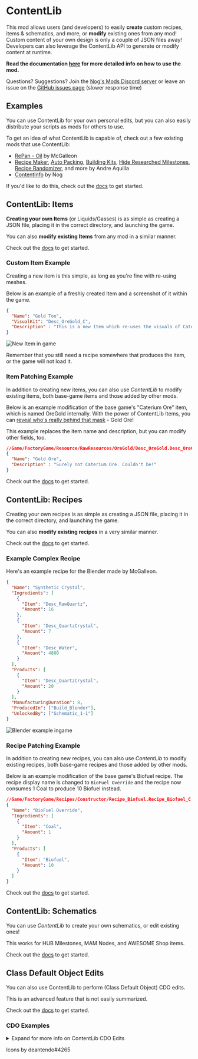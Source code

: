 # ContentLib

This mod allows users (and developers) to easily **create** custom recipes, items & schematics, and more, or **modify** existing ones from any mod! Custom content of your own design is only a couple of JSON files away! Developers can also leverage the ContentLib API to generate or modify content at runtime.

**Read the documentation [here](https://docs.ficsit.app/contentlib/latest/index.html) for more detailed info on how to use the mod.**

Questions? Suggestions? Join the [Nog's Mods Discord server](https://discord.gg/kcRmFxn89d) or leave an issue on the [GitHub issues page](https://github.com/Nogg-aholic/ContentLib/issues) (slower response time)

## Examples

You can use ContentLib for your own personal edits, but you can also easily distribute your scripts as mods for others to use.

To get an idea of what ContentLib is capable of, check out a few existing mods that use ContentLib:

- [RePan - Oil](https://ficsit.app/mod/RePan_Petroleum) by McGalleon
- [Recipe Maker](https://ficsit.app/mod/RecipeMaker), [Auto Packing](https://ficsit.app/mod/AutoPacking), [Building Kits](https://ficsit.app/mod/BuildingKits), [Hide Researched Milestones](https://ficsit.app/mod/HideSchematic), [Recipe Randomizer](https://ficsit.app/mod/RecipeRandomizer), and more by Andre Aquilla
- [ContentInfo](https://ficsit.app/mod/ContentInfo) by Nog

If you'd like to do this, check out the [docs](https://docs.ficsit.app/contentlib/latest/index.html) to get started.

## ContentLib: Items

**Creating your own Items** (or Liquids/Gasses) is as simple as creating a JSON file, placing it in the correct directory, and launching the game.

You can also **modify existing Items** from any mod in a similar manner.

Check out the [docs](https://docs.ficsit.app/contentlib/latest/index.html) to get started.

### Custom Item Example

Creating a new item is this simple, as long as you're fine with re-using meshes.

Below is an example of a freshly created Item and a screenshot of it within the game.

```json
{
  "Name": "Gold Too",
  "VisualKit": "Desc_OreGold_C",
  "Description" : "This is a new Item which re-uses the visuals of Caterium Ore!"
}
```

![New Item in game](https://i.imgur.com/T7OC3vq.jpg)

Remember that you still need a recipe somewhere that produces the item, or the game will not load it.

### Item Patching Example

In addition to creating new items, you can also use _ContentLib_ to modify existing items, both base-game items and those added by other mods.

Below is an example modification of the base game's "Caterium Ore" item, which is named OreGold internally. With the power of ContentLib Items, you can [reveal who's really behind that mask](https://i.imgur.com/eawzrXv.png) - Gold Ore!

This example replaces the item name and description, but you can modify other fields, too.

```json
//Game/FactoryGame/Resource/RawResources/OreGold/Desc_OreGold.Desc_OreGold_C
{
  "Name": "Gold Ore",
  "Description" : "Surely not Caterium Ore. Couldn't be!"
}
```

Check out the [docs](https://docs.ficsit.app/contentlib/latest/index.html) to get started.

## ContentLib: Recipes

Creating your own recipes is as simple as creating a JSON file, placing it in the correct directory, and launching the game.

You can also **modify existing recipes** in a very similar manner.

Check out the [docs](https://docs.ficsit.app/contentlib/latest/index.html) to get started.

### Example Complex Recipe

Here's an example recipe for the Blender made by McGalleon.

```json
{
  "Name": "Synthetic Crystal",
  "Ingredients": [
    {
      "Item": "Desc_RawQuartz",
      "Amount": 16
    },
    {
      "Item": "Desc_QuartzCrystal",
      "Amount": 7
    },
    {
      "Item": "Desc_Water",
      "Amount": 4800
    }
  ],
  "Products": [
    {
      "Item": "Desc_QuartzCrystal",
      "Amount": 20
    }
  ],
  "ManufacturingDuration": 8,
  "ProducedIn": ["Build_Blender"],
  "UnlockedBy": ["Schematic_1-1"]
}
```

![Blender example ingame](https://cdn.discordapp.com/attachments/771801486828896260/863510909476143184/unknown.png)

### Recipe Patching Example

In addition to creating new recipes, you can also use _ContentLib_ to modify existing recipes, both base-game recipes and those added by other mods.

Below is an example modification of the base game's Biofuel recipe. The recipe display name is changed to `BioFuel Override` and the recipe now consumes 1 Coal to produce 10 Biofuel instead.

```json
//Game/FactoryGame/Recipes/Constructor/Recipe_Biofuel.Recipe_Biofuel_C
{
  "Name": "BioFuel Override",
  "Ingredients": [
    {
      "Item": "Coal",
      "Amount": 1
    }
  ],
  "Products": [
    {
      "Item": "Biofuel",
      "Amount": 10
    }
  ]
}
```

Check out the [docs](https://docs.ficsit.app/contentlib/latest/index.html) to get started.

## ContentLib: Schematics

You can use _ContentLib_ to create your own schematics, or edit existing ones!

This works for HUB Milestones, MAM Nodes, and AWESOME Shop items.

Check out the [docs](https://docs.ficsit.app/contentlib/latest/index.html) to get started.

## Class Default Object Edits

You can also use ContentLib to perform (Class Default Object) CDO edits.

This is an advanced feature that is not easily summarized.

Check out the [docs](https://docs.ficsit.app/contentlib/latest/index.html) to get started.

### CDO Examples

<details>
<summary> Expand for more info on ContentLib CDO Edits </summary>

Edit the properties of an item without using the ContentLib Item system.

```json
{
  "Class": "/Game/FactoryGame/Resource/Parts/GoldIngot/Desc_GoldIngot.Desc_GoldIngot_C",
  "Edits": [
    {
      "Property": "mDisplayName",
      "Value": "Gold Ingot"
    },
    {
      "Property": "mInventoryIcon",
      "Value": {
        "ImageSize": {
          "X": 255,
          "Y": 255
        },
        "Margin": {
          "Left": 0,
          "Top": 0,
          "Right": 0,
          "Bottom": 0
        },
        "TintColor": {
          "SpecifiedColor": {
            "R": 1,
            "G": 1,
            "B": 1,
            "A": 2
          },
          "ColorUseRule": 0
        }
      }
    }
  ]
}
```

Edit the ingredients of a recipe without using the ContentLib Recipe system.

```json
{
  "Class": "/Game/FactoryGame/Recipes/Blender/Recipe_FusedModularFrame.Recipe_FusedModularFrame_C",
  "Edits": [
    {
      "Property": "mIngredients",
      "Value": [
        {
          "ItemClass": "/Game/FactoryGame/Resource/Parts/ModularFrameHeavy/Desc_ModularFrameHeavy.Desc_ModularFrameHeavy_C",
          "Amount": 643
        },
        {
          "ItemClass": "/Game/FactoryGame/Resource/Parts/AluminumCasing/Desc_AluminumCasing.Desc_AluminumCasing_C",
          "Amount": 245
        },
        {
          "ItemClass": "/Game/FactoryGame/Resource/RawResources/NitrogenGas/Desc_NitrogenGas.Desc_NitrogenGas_C",
          "Amount": 123
        }
      ]
    }
  ]
}
```

Change the parent of a blueprint.

```json
{
  "Class": "/Game/FactoryGame/-Shared/Material/MI_Factory_Base_01.MI_Factory_Base_01",
  "Edits": [
    {
      "Property": "Parent",
      "Value": "/AdaptingGenerators/Assets/MM_FactoryCopy.MM_FactoryCopy"
    }
  ]
}
```

</details>

Icons by deantendo#4265
